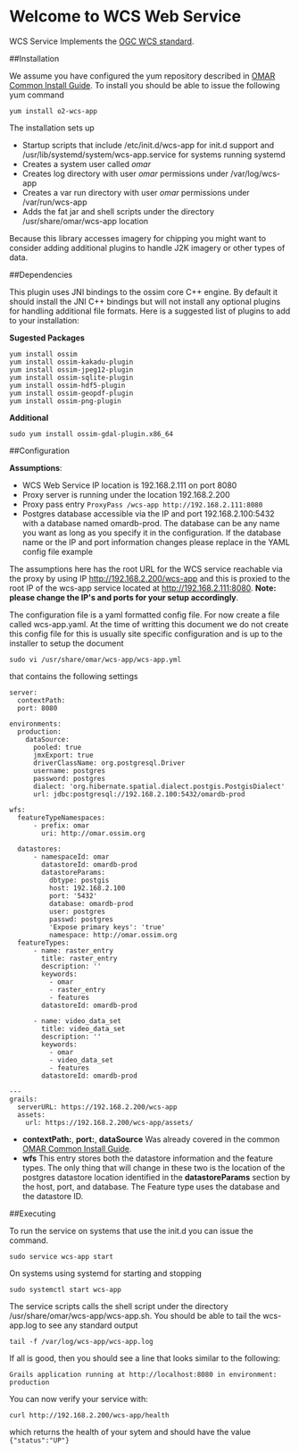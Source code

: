 # Welcome to WCS Web Service

WCS Service Implements the [OGC WCS standard](http://www.opengeospatial.org/standards/wcs).  

##Installation

We assume you have configured the yum repository described in [OMAR Common Install Guide](common.md).  To install you should be able to issue the following yum command

```
yum install o2-wcs-app
```
The installation sets up

* Startup scripts that include /etc/init.d/wcs-app for init.d support and /usr/lib/systemd/system/wcs-app.service for systems running systemd
* Creates a system user called *omar*
* Creates log directory with user *omar* permissions under /var/log/wcs-app
* Creates a var run directory with user *omar* permissions under /var/run/wcs-app
* Adds the fat jar and shell scripts under the directory /usr/share/omar/wcs-app location

Because this library accesses imagery for chipping you might want to consider adding additional plugins to handle J2K imagery or other types of data.  

##Dependencies

This plugin uses JNI bindings to the ossim core C++ engine.  By default it should install the JNI C++ bindings but will not install any optional plugins for handling additional file formats.  Here is a suggested list of plugins to add to your installation:

**Sugested Packages**

```
yum install ossim
yum install ossim-kakadu-plugin
yum install ossim-jpeg12-plugin
yum install ossim-sqlite-plugin
yum install ossim-hdf5-plugin
yum install ossim-geopdf-plugin
yum install ossim-png-plugin
```

**Additional**

```
sudo yum install ossim-gdal-plugin.x86_64
```

##Configuration

**Assumptions**:

* WCS Web Service IP location is 192.168.2.111 on port 8080
* Proxy server is running under the location 192.168.2.200
* Proxy pass entry `ProxyPass /wcs-app http://192.168.2.111:8080`
* Postgres database accessible via the IP and port 192.168.2.100:5432 with a database named omardb-prod.  The database can be any name you want as long as you specify it in the configuration.  If the database name or the IP and port information changes please replace in the YAML config file example

The assumptions here has the root URL for the WCS service reachable via the proxy by using IP http://192.168.2.200/wcs-app and this is proxied to the root IP of the wcs-app service located at http://192.168.2.111:8080. **Note: please change the IP's and ports for your setup accordingly**.

The configuration file is a yaml formatted config file.   For now create a file called wcs-app.yaml.  At the time of writting this document we do not create this config file for this is usually site specific configuration and is up to the installer to setup the document

```
sudo vi /usr/share/omar/wcs-app/wcs-app.yml
``` 
that contains the following settings

```
server:
  contextPath:
  port: 8080

environments:
  production:
    dataSource:
      pooled: true
      jmxExport: true
      driverClassName: org.postgresql.Driver
      username: postgres
      password: postgres
      dialect: 'org.hibernate.spatial.dialect.postgis.PostgisDialect'
      url: jdbc:postgresql://192.168.2.100:5432/omardb-prod

wfs:
  featureTypeNamespaces:
      - prefix: omar
        uri: http://omar.ossim.org

  datastores:
      - namespaceId: omar
        datastoreId: omardb-prod
        datastoreParams:
          dbtype: postgis
          host: 192.168.2.100
          port: '5432'
          database: omardb-prod
          user: postgres
          passwd: postgres
          'Expose primary keys': 'true'
          namespace: http://omar.ossim.org
  featureTypes:
      - name: raster_entry
        title: raster_entry
        description: ''
        keywords:
          - omar
          - raster_entry
          - features
        datastoreId: omardb-prod

      - name: video_data_set
        title: video_data_set
        description: ''
        keywords:
          - omar
          - video_data_set
          - features
        datastoreId: omardb-prod

---
grails:
  serverURL: https://192.168.2.200/wcs-app
  assets:
    url: https://192.168.2.200/wcs-app/assets/
```
* **contextPath:**, **port:**, **dataSource** Was already covered in the common [OMAR Common Install Guide](common.md).
* **wfs** This entry stores both the datastore information and the feature types.  The only thing that will change in these two is the location of the postgres datastore location identified in the **datastoreParams** section by the host, port, and database.  The Feature type uses the database and the datastore ID.

##Executing

To run the service on systems that use the init.d you can issue the command.

```
sudo service wcs-app start
```

On systems using systemd for starting and stopping

```
sudo systemctl start wcs-app
```

The service scripts calls the shell script under the directory /usr/share/omar/wcs-app/wcs-app.sh.   You should be able to tail the wcs-app.log to see any standard output

```
tail -f /var/log/wcs-app/wcs-app.log
```

If all is good, then you should see a line that looks similar to the following:

```
Grails application running at http://localhost:8080 in environment: production
```

You can now verify your service with:

```
curl http://192.168.2.200/wcs-app/health
```

which returns the health of your sytem and should have the value `{"status":"UP"}`
